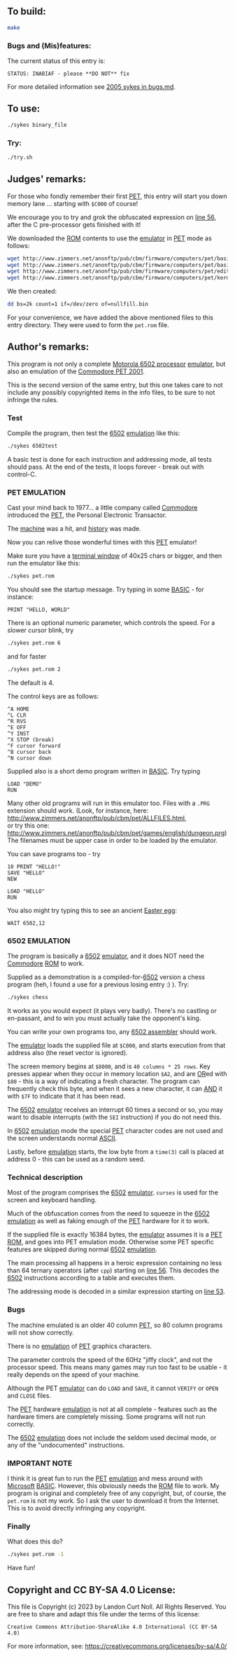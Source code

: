 ## To build:

```sh
make
```


### Bugs and (Mis)features:

The current status of this entry is:

```
STATUS: INABIAF - please **DO NOT** fix
```

For more detailed information see [2005 sykes in bugs.md](/bugs.md#2005-sykes).


## To use:

```sh
./sykes binary_file
```


### Try:

```sh
./try.sh
```


## Judges' remarks:

For those who fondly remember their first
[PET](https://en.wikipedia.org/wiki/Commodore_PET), this entry will start you
down memory lane ... starting with `$C000` of course!

We encourage you to try and grok the obfuscated expression on [line
56](https://github.com/ioccc-src/temp-test-ioccc/blob/master/2005/sykes/sykes.c#L56),
after the C pre-processor gets finished with it!

We downloaded the [ROM](https://en.wikipedia.org/wiki/ROM_image) contents to use
the [emulator](https://en.wikipedia.org/wiki/Emulator) in
[PET](https://en.wikipedia.org/wiki/Commodore_PET) mode as follows:

```sh
wget http://www.zimmers.net/anonftp/pub/cbm/firmware/computers/pet/basic-2-c000.901465-01.bin
wget http://www.zimmers.net/anonftp/pub/cbm/firmware/computers/pet/basic-2-d000.901465-02.bin
wget http://www.zimmers.net/anonftp/pub/cbm/firmware/computers/pet/edit-2-n.901447-24.bin
wget http://www.zimmers.net/anonftp/pub/cbm/firmware/computers/pet/kernal-2.901465-03.bin
```

We then created:

```sh
dd bs=2k count=1 if=/dev/zero of=nullfill.bin
```

For your convenience, we have added the above mentioned files to this entry directory.
They were used to form the `pet.rom` file.


## Author's remarks:

This program is not only a complete [Motorola 6502
processor](https://en.wikipedia.org/wiki/MOS_Technology_6502#Technical_description)
[emulator](https://en.wikipedia.org/wiki/Emulator), but also an emulation of the
[Commodore PET 2001](https://en.wikipedia.org/wiki/Commodore_PET).

This is the second version of the same entry, but this one takes care to
not include any possibly copyrighted items in the info files, to be sure
to not infringe the rules.


### Test

Compile the program, then test the
[6502](https://en.wikipedia.org/wiki/MOS_Technology_6502#Technical_description)
[emulation](https://en.wikipedia.org/wiki/Emulator) like this:

```sh
./sykes 6502test
```

A basic test is done for each instruction and addressing mode, all tests
should pass. At the end of the tests, it loops forever - break out with
control-C.


### PET EMULATION

Cast your mind back to 1977... a little company called
[Commodore](https://en.wikipedia.org/wiki/Commodore_International) introduced
the [PET](https://en.wikipedia.org/wiki/Commodore_PET), the Personal Electronic
Transactor.

The [machine](https://en.wikipedia.org/wiki/Computer) was a hit, and
[history](https://en.wikipedia.org/wiki/History) was made.

Now you can relive those wonderful times with this
[PET](https://en.wikipedia.org/wiki/Commodore_PET) emulator!

Make sure you have a [terminal
window](https://en.wikipedia.org/wiki/Terminal_emulator) of 40x25 chars or
bigger, and then run the emulator like this:

```sh
./sykes pet.rom
```

You should see the startup message. Try typing in some
[BASIC](https://en.wikipedia.org/wiki/BASIC) - for instance:

```
PRINT "HELLO, WORLD"
```

There is an optional numeric parameter, which controls the speed. For a
slower cursor blink, try

```sh
./sykes pet.rom 6
```

and for faster

```sh
./sykes pet.rom 2
```

The default is 4.

The control keys are as follows:

```
^A HOME
^L CLR
^R RVS
^E OFF
^Y INST
^X STOP (break)
^F cursor forward
^B cursor back
^N cursor down
```

Supplied also is a short demo program written in
[BASIC](https://en.wikipedia.org/wiki/BASIC). Try typing

```
LOAD "DEMO"
RUN
```

Many other old programs will run in this emulator too. Files with a `.PRG`
extension should work. (Look, for instance, here:
<http://www.zimmers.net/anonftp/pub/cbm/pet/ALLFILES.html>,\
or try this one: <http://www.zimmers.net/anonftp/pub/cbm/pet/games/english/dungeon.prg>)\
The filenames must be upper case in order to be loaded by the emulator.

You can save programs too - try

```
10 PRINT "HELLO!"
SAVE "HELLO"
NEW

LOAD "HELLO"
RUN
```

You also might try typing this to see an ancient [Easter egg][]:


```
WAIT 6502,12
```

[Easter egg]: https://en.wikipedia.org/wiki/Easter_egg_(media)#Software

### 6502 EMULATION

The program is basically a
[6502](https://en.wikipedia.org/wiki/MOS_Technology_6502#Technical_description)
[emulator](https://en.wikipedia.org/wiki/Emulator), and it does NOT need the
[Commodore](https://en.wikipedia.org/wiki/Commodore_PET)
[ROM](https://en.wikipedia.org/wiki/ROM_image) to work.

Supplied as a demonstration is a
compiled-for-[6502](https://en.wikipedia.org/wiki/MOS_Technology_6502#Technical_description)
version a chess program (heh, I found a use for a previous losing entry :) ). Try:

```sh
./sykes chess
```

It works as you would expect (it plays very badly). There's no castling
or en-passant, and to win you must actually take the opponent's king.

You can write your own programs too, any [6502
assembler](https://en.wikibooks.org/wiki/6502_Assembly) should work.

The [emulator](https://en.wikipedia.org/wiki/Emulator) loads the supplied file
at `$C000`, and starts execution from that address also (the reset vector is
ignored).

The screen memory begins at `$8000`, and is `40 columns * 25 rows`.
Key presses appear when they occur in memory location `$A2`, and are
[OR](https://en.wikipedia.org/wiki/Bitwise_operation#OR)ed
with `$80` - this is a way of indicating a fresh character. The program
can frequently check this byte, and when it sees a new character, it can
[AND](https://en.wikipedia.org/wiki/Bitwise_operation#AND) it with `$7F` to
indicate that it has been read.

The
[6502](https://en.wikipedia.org/wiki/MOS_Technology_6502#Technical_description)
[emulator](https://en.wikipedia.org/wiki/Emulator) receives an interrupt 60
times a second or so, you may want to disable interrupts (with the `SEI`
instruction) if you do not need this.

In
[6502](https://en.wikipedia.org/wiki/MOS_Technology_6502#Technical_description)
[emulation](https://en.wikipedia.org/wiki/Emulator) mode the special
[PET](https://en.wikipedia.org/wiki/Commodore_PET) character codes are not used and
the screen understands normal
[ASCII](https://en.wikipedia.org/wiki/ASCII#Character_set).

Lastly, before [emulation](https://en.wikipedia.org/wiki/Emulator) starts,
the low byte from a `time(3)` call is placed at address 0 - this can be used as a
random seed.


### Technical description

Most of the program comprises the
[6502](https://en.wikipedia.org/wiki/MOS_Technology_6502#Technical_description)
[emulator](https://en.wikipedia.org/wiki/Emulator). `curses` is used for the
screen and keyboard handling.

Much of the obfuscation comes from the need to squeeze in the
[6502](https://en.wikipedia.org/wiki/MOS_Technology_6502#Technical_description)
[emulation](https://en.wikipedia.org/wiki/Emulator) as well as faking enough of
the [PET](https://en.wikipedia.org/wiki/Commodore_PET) hardware for it to work.

If the supplied file is exactly 16384 bytes, the
[emulator](https://en.wikipedia.org/wiki/Emulator) assumes it is a
[PET](https://en.wikipedia.org/wiki/Commodore_PET)
[ROM](https://en.wikipedia.org/wiki/ROM_image), and goes into PET emulation
mode. Otherwise some PET specific features are skipped during normal
[6502](https://en.wikipedia.org/wiki/MOS_Technology_6502#Technical_description)
[emulation](https://en.wikipedia.org/wiki/Emulator).

The main processing all happens in a heroic expression containing no
less than 64 ternary operators (after `cpp`) starting on [line
56](https://github.com/ioccc-src/temp-test-ioccc/blob/master/2005/sykes/sykes.c#L56).
This decodes the
[6502](https://en.wikipedia.org/wiki/MOS_Technology_6502#Technical_description)
instructions according to a table and executes them.

The addressing mode is decoded in a similar expression starting on [line
53](https://github.com/ioccc-src/temp-test-ioccc/blob/master/2005/sykes/sykes.c#L53).


### Bugs

The machine emulated is an older 40 column
[PET](https://en.wikipedia.org/wiki/Commodore_PET), so 80 column programs
will not show correctly.

There is no [emulation](https://en.wikipedia.org/wiki/Emulator) of
[PET](https://en.wikipedia.org/wiki/Commodore_PET) graphics characters.

The parameter controls the speed of the 60Hz "jiffy clock", and not the
processor speed. This means many games may run too fast to be usable -
it really depends on the speed of your machine.

Although the PET [emulator](https://en.wikipedia.org/wiki/Emulator) can do `LOAD`
and `SAVE`, it cannot `VERIFY` or `OPEN` and `CLOSE` files.

The [PET](https://en.wikipedia.org/wiki/Commodore_PET) hardware
[emulation](https://en.wikipedia.org/wiki/Emulator) is not at all complete -
features such as the hardware timers are completely missing. Some programs will
not run correctly.

The
[6502](https://en.wikipedia.org/wiki/MOS_Technology_6502#Technical_description)
[emulation](https://en.wikipedia.org/wiki/Emulator) does not include the seldom
used decimal mode, or any of the "undocumented" instructions.


### IMPORTANT NOTE

I think it is great fun to run the
[PET](https://en.wikipedia.org/wiki/Commodore_PET)
[emulation](https://en.wikipedia.org/wiki/Emulator) and mess around with
[Microsoft](https://en.wikipedia.org/wiki/Microsoft)
[BASIC](https://en.wikipedia.org/wiki/BASIC). However, this obviously needs the
[ROM](https://en.wikipedia.org/wiki/ROM_image) file to work. My
program is original and completely free of any copyright, but, of
course, the `pet.rom` is not my work. So I ask the user to download it
from the Internet.  This is to avoid directly infringing any copyright.


### Finally

What does this do?

```sh
./sykes pet.rom -1
```

Have fun!


## Copyright and CC BY-SA 4.0 License:

This file is Copyright (c) 2023 by Landon Curt Noll.  All Rights Reserved.
You are free to share and adapt this file under the terms of this license:

    Creative Commons Attribution-ShareAlike 4.0 International (CC BY-SA 4.0)

For more information, see: https://creativecommons.org/licenses/by-sa/4.0/
